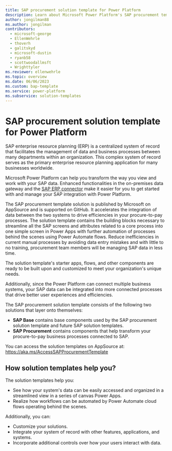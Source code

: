 ```yaml
---
title: SAP procurement solution template for Power Platform
description: Learn about Microsoft Power Platform's SAP procurement template built to work with SAP.
author: jongilman88
ms.author: jongilman
contributors:
  - microsoft-george
  - EllenWehrle
  - thoverh
  - galitskyd
  - microsoft-dustin
  - ryanb58
  - scottwoodallmsft
  - Wrighttyler
ms.reviewer: ellenwehrle
ms.topic: overview
ms.date: 06/06/2023
ms.custom: bap-template
ms.service: power-platform
ms.subservice: solution-templates
---
```

# SAP procurement solution template for Power Platform

SAP enterprise resource planning (ERP) is a centralized system of record that facilitates the management of data and business processes between many departments within an organization. This complex system of record serves as the primary enterprise resource planning application for many businesses worldwide.

Microsoft Power Platform can help you transform the way you view and work with your SAP data. Enhanced functionalities in the on-premises data gateway and the [SAP ERP connector](/connectors/saperp/) make it easier for you to get started with and manage your SAP integration with Power Platform.

The SAP procurement template solution is published by Microsoft on AppSource and is supported on GitHub. It accelerates the integration of data between the two systems to drive efficiencies in your procure-to-pay processes. The solution template contains the building blocks necessary to streamline all the SAP screens and attributes related to a core process into one simple screen in Power Apps with further automation of processes behind the scenes using Power Automate flows. Reduce inefficiencies in current manual processes by avoiding data entry mistakes and with little to no training, procurement team members will be managing SAP data in less time.

The solution template's starter apps, flows, and other components are ready to be built upon and customized to meet your organization's unique needs.

Additionally, since the Power Platform can connect multiple business systems, your SAP data can be integrated into more connected processes that drive better user experiences and efficiencies.

The SAP procurement solution template consists of the following two solutions that layer onto themselves:

- **SAP Base** contains base components used by the SAP procurement solution template and future SAP solution templates.
- **SAP Procurement** contains components that help transform your procure-to-pay business processes connected to SAP.

You can access the solution templates on AppSource at: <https://aka.ms/AccessSAPProcurementTemplate>

## How solution templates help you?

The solution templates help you:

- See how your system's data can be easily accessed and organized in a streamlined view in a series of canvas Power Apps.
- Realize how workflows can be automated by Power Automate cloud flows operating behind the scenes.

Additionally, you can:

- Customize your solutions.
- Integrate your system of record with other features, applications, and systems.
- Incorporate additional controls over how your users interact with data.
